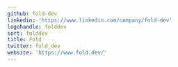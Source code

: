 ```yaml
---
github: fold-dev
linkedin: 'https://www.linkedin.com/company/fold-dev'
logohandle: folddev
sort: folddev
title: Fold
twitter: fold_dev
website: 'https://www.fold.dev/'
---
```

